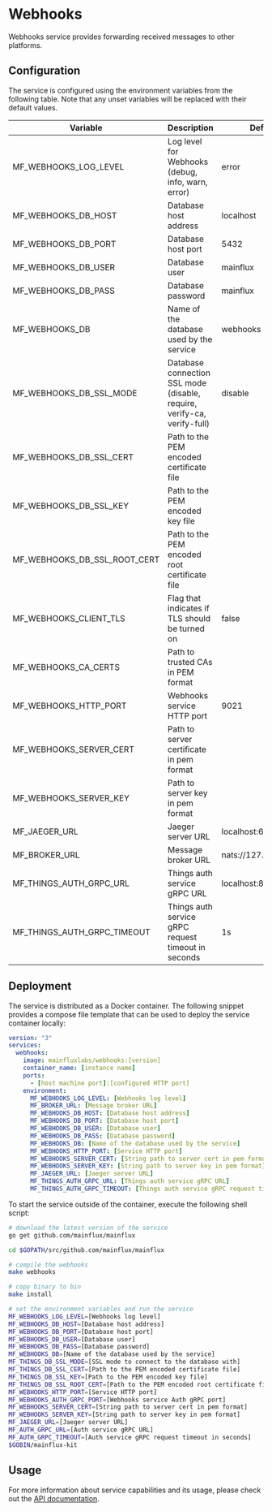 # Webhooks

Webhooks service provides forwarding received messages to other platforms.

## Configuration

The service is configured using the environment variables from the following table. Note that any unset variables will be replaced with their default values.

| Variable                     | Description                                                             | Default               |
|------------------------------|-------------------------------------------------------------------------|-----------------------|
| MF_WEBHOOKS_LOG_LEVEL        | Log level for Webhooks (debug, info, warn, error)                       | error                 |
| MF_WEBHOOKS_DB_HOST          | Database host address                                                   | localhost             |
| MF_WEBHOOKS_DB_PORT          | Database host port                                                      | 5432                  |
| MF_WEBHOOKS_DB_USER          | Database user                                                           | mainflux              |
| MF_WEBHOOKS_DB_PASS          | Database password                                                       | mainflux              |
| MF_WEBHOOKS_DB               | Name of the database used by the service                                | webhooks              |
| MF_WEBHOOKS_DB_SSL_MODE      | Database connection SSL mode (disable, require, verify-ca, verify-full) | disable               |
| MF_WEBHOOKS_DB_SSL_CERT      | Path to the PEM encoded certificate file                                |                       |
| MF_WEBHOOKS_DB_SSL_KEY       | Path to the PEM encoded key file                                        |                       |
| MF_WEBHOOKS_DB_SSL_ROOT_CERT | Path to the PEM encoded root certificate file                           |                       |
| MF_WEBHOOKS_CLIENT_TLS       | Flag that indicates if TLS should be turned on                          | false                 |
| MF_WEBHOOKS_CA_CERTS         | Path to trusted CAs in PEM format                                       |                       |
| MF_WEBHOOKS_HTTP_PORT        | Webhooks service HTTP port                                              | 9021                  |
| MF_WEBHOOKS_SERVER_CERT      | Path to server certificate in pem format                                |                       |
| MF_WEBHOOKS_SERVER_KEY       | Path to server key in pem format                                        |                       |
| MF_JAEGER_URL                | Jaeger server URL                                                       | localhost:6831        |
| MF_BROKER_URL                | Message broker URL                                                      | nats://127.0.0.1:4222 |
| MF_THINGS_AUTH_GRPC_URL      | Things auth service gRPC URL                                            | localhost:8183        |
| MF_THINGS_AUTH_GRPC_TIMEOUT  | Things auth service gRPC request timeout in seconds                     | 1s                    |

## Deployment

The service is distributed as a Docker container. The following snippet provides a compose file template that can be used to deploy the service container locally:

```yaml
version: "3"
services:
  webhooks:
    image: mainfluxlabs/webhooks:[version]
    container_name: [instance name]
    ports:
      - [host machine port]:[configured HTTP port]
    environment:
      MF_WEBHOOKS_LOG_LEVEL: [Webhooks log level]
      MF_BROKER_URL: [Message broker URL]
      MF_WEBHOOKS_DB_HOST: [Database host address]
      MF_WEBHOOKS_DB_PORT: [Database host port]
      MF_WEBHOOKS_DB_USER: [Database user]
      MF_WEBHOOKS_DB_PASS: [Database password]
      MF_WEBHOOKS_DB: [Name of the database used by the service]
      MF_WEBHOOKS_HTTP_PORT: [Service HTTP port]
      MF_WEBHOOKS_SERVER_CERT: [String path to server cert in pem format]
      MF_WEBHOOKS_SERVER_KEY: [String path to server key in pem format]
      MF_JAEGER_URL: [Jaeger server URL]
      MF_THINGS_AUTH_GRPC_URL: [Things auth service gRPC URL]
      MF_THINGS_AUTH_GRPC_TIMEOUT: [Things auth service gRPC request timeout in seconds]
```

To start the service outside of the container, execute the following shell script:

```bash
# download the latest version of the service
go get github.com/mainflux/mainflux

cd $GOPATH/src/github.com/mainflux/mainflux

# compile the webhooks
make webhooks

# copy binary to bin
make install

# set the environment variables and run the service
MF_WEBHOOKS_LOG_LEVEL=[Webhooks log level] 
MF_WEBHOOKS_DB_HOST=[Database host address] 
MF_WEBHOOKS_DB_PORT=[Database host port] 
MF_WEBHOOKS_DB_USER=[Database user] 
MF_WEBHOOKS_DB_PASS=[Database password] 
MF_WEBHOOKS_DB=[Name of the database used by the service] 
MF_THINGS_DB_SSL_MODE=[SSL mode to connect to the database with] 
MF_THINGS_DB_SSL_CERT=[Path to the PEM encoded certificate file] 
MF_THINGS_DB_SSL_KEY=[Path to the PEM encoded key file] 
MF_THINGS_DB_SSL_ROOT_CERT=[Path to the PEM encoded root certificate file] 
MF_WEBHOOKS_HTTP_PORT=[Service HTTP port] 
MF_WEBHOOKS_AUTH_GRPC_PORT=[Webhooks service Auth gRPC port] 
MF_WEBHOOKS_SERVER_CERT=[String path to server cert in pem format] 
MF_WEBHOOKS_SERVER_KEY=[String path to server key in pem format] 
MF_JAEGER_URL=[Jaeger server URL] 
MF_AUTH_GRPC_URL=[Auth service gRPC URL] 
MF_AUTH_GRPC_TIMEOUT=[Auth service gRPC request timeout in seconds] 
$GOBIN/mainflux-kit 
```

## Usage

For more information about service capabilities and its usage, please check out the [API documentation](swagger.yaml).

[doc]: http://mainflux.readthedocs.io
